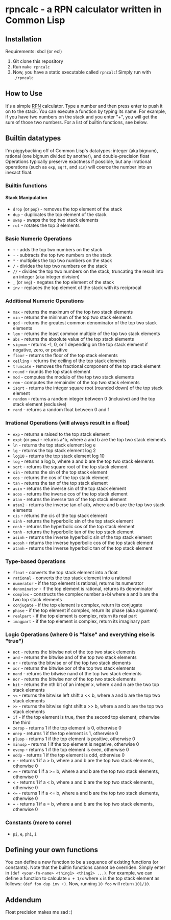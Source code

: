# rpncalc - a RPN calculator written in Common Lisp

## Installation

Requirements: sbcl (or ecl)

1. Git clone this repository
2. Run `make rpncalc`
3. Now, you have a static executable called `rpncalc`! Simply run with `./rpncalc`

## How to Use

It's a simple [RPN](https://en.wikipedia.org/wiki/Reverse_Polish_notation) calculator.
Type a number and then press enter to push it on to the stack.
You can execute a function by typing its name.
For example, if you have two numbers on the stack and you enter "+", you will get the sum of those two numbers.
For a list of builtin functions, see below.

## Builtin datatypes

I'm piggybacking off of Common Lisp's datatypes: integer (aka bignum), rational (one bignum divided by another), and double-precision float
Operations typically preserve exactness if possible, but any irrational operations (such as `exp`, `sqrt`, and `sin`) will coerce the number into an inexact float.

### Builtin functions

#### Stack Manipulation
- `drop` (or `pop`) - removes the top element of the stack
- `dup` - duplicates the top element of the stack
- `swap` - swaps the top two stack elements
- `rot` - rotates the top 3 elements

### Basic Numeric Operations
- `+` - adds the top two numbers on the stack
- `-` - subtracts the top two numbers on the stack
- `*` - multiplies the top two numbers on the stack
- `/` - divides the top two numbers on the stack
- `//` - divides the top two numbers on the stack, truncating the result into an integer (aka integer division)
- `_` (or `neg`) - negates the top element of the stack
- `inv` - replaces the top element of the stack with its reciprocal

### Additional Numeric Operations
 - `max` - returns the maximum of the top two stack elements
 - `min` - returns the minimum of the top two stack elements
 - `gcd` - returns the greatest common denominator of the top two stack elements
 - `lcm` - returns the least common multiple of the top two stack elements
 - `abs` - returns the absolute value of the top stack elements
 - `signum` - returns -1, 0, or 1 depending on the top stack element if negative, zero, or positive
 - `floor` - returns the floor of the top stack elements
 - `ceiling` - returns the ceiling of the top stack elements
 - `truncate` - removes the fractional component of the top stack element
 - `round` - rounds the top stack element
 - `mod` - computes the modulo of the top two stack elements
 - `rem` - computes the remainder of the top two stack elements
 - `isqrt` - returns the integer square root (rounded down) of the top stack element
 - `random` - returns a random integer between 0 (inclusive) and the top stack element (exclusive)
 - `rand` - returns a random float between 0 and 1

### Irrational Operations (will always result in a float)
 - `exp` - returns e raised to the top stack element
 - `expt` (or `pow`) - returns a^b, where a and b are the top two stack elements
 - `ln` - returns the top stack element log e
 - `lg` - returns the top stack element log 2
 - `log10` - returns the top stack element log 10
 - `log` - returns a log b, where a and b are the top two stack elements
 - `sqrt` - returns the square root of the top stack element
 - `sin` - returns the sin of the top stack element
 - `cos` - returns the cos of the top stack element
 - `tan` - returns the tan of the top stack element
 - `asin` - returns the inverse sin of the top stack element
 - `acos` - returns the inverse cos of the top stack element
 - `atan` - returns the inverse tan of the top stack element
 - `atan2` - returns the inverse tan of a/b, where and b are the top two stack elements
 - `cis` - returns the cis of the top stack element
 - `sinh` - returns the hyperbolic sin of the top stack element
 - `cosh` - returns the hyperbolic cos of the top stack element
 - `tanh` - returns the hyperbolic tan of the top stack element
 - `asinh` - returns the inverse hyperbolic sin of the top stack element
 - `acosh` - returns the inverse hyperbolic cos of the top stack element
 - `atanh` - returns the inverse hyperbolic tan of the top stack element

### Type-based Operations
 - `float` - converts the top stack element into a float
 - `rational` - converts the top stack element into a rational
 - `numerator` - if the top element is rational, returns its numerator
 - `denominator` - if the top element is rational, returns its denominator
 - `complex` - constructs the complex number a+bi where a and b are the two top stack elements
 - `conjugate` - if the top element is complex, return its conjugate
 - `phase` - if the top element if complex, return its phase (aka argument)
 - `realpart` - if the top element is complex, return its real part
 - `imagpart` - if the top element is complex, return its imaginary part

### Logic Operations (where 0 is "false" and everything else is "true")
 - `not` - returns the bitwise not of the top two stack elements
 - `and` - returns the bitwise and of the top two stack elements
 - `or` - returns the bitwise or of the top two stack elements
 - `xor` - returns the bitwise xor of the top two stack elements
 - `nand` - returns the bitwise nand of the top two stack elements
 - `nor` - returns the bitwise nor of the top two stack elements
 - `bit` - returns the nth bit of an integer x, where x and n are the two top stack elements
 - `<<` - returns the bitwise left shift a << b, where a and b are the top two stack elements
 - `>>` - returns the bitwise right shift a >> b, where a and b are the top two stack elements
 - `if` - if the top element is true, then the second top element, otherwise the third
 - `zerop` - returns 1 if the top element is 0, otherwise 0
 - `onep` - returns 1 if the top element is 1, otherwise 0
 - `plusp` - returns 1 if the top element is positive, otherwise 0
 - `minusp` - returns 1 if the top element is negative, otherwise 0
 - `evenp` - returns 1 if the top element is even, otherwise 0
 - `oddp` - returns 1 if the top element is odd, otherwise 0
 - `>` - returns 1 if a > b, where a and b are the top two stack elements, otherwise 0
 - `>=` - returns 1 if a >= b, where a and b are the top two stack elements, otherwise 0
 - `<` - returns 1 if a < b, where a and b are the top two stack elements, otherwise 0
 - `<=` - returns 1 if a <= b, where a and b are the top two stack elements, otherwise 0
 - `=` - returns 1 if a = b, where a and b are the top two stack elements, otherwise 0

### Constants (more to come)
 - `pi`, `e`, `phi`, `i`

## Defining your own functions
You can define a new function to be a sequence of existing functions (or constants).
Note that the builtin functions cannot be overriden.
Simply enter in `(def <your-fn-name> <thing1> <thing2> ...)`.
For example, we can define a function to calculate `x + 1/x` where `x` is the top stack element as follows: `(def foo dup inv +)`.
Now, running `10 foo` will return `101/10`.

## Addendum

Float precision makes me sad :(
